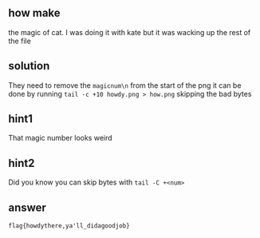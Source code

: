 ## how make
the magic of cat. I was doing it with kate but it was wacking up the rest of the file

## solution
They need to remove the `magicnum\n` from the start of the png
it can be done by running `tail -c +10 howdy.png > how.png` skipping the bad bytes

## hint1
That magic number looks weird

## hint2
Did you know you can skip bytes with `tail -C +<num>`

## answer
`flag{howdythere,ya'll_didagoodjob}`
